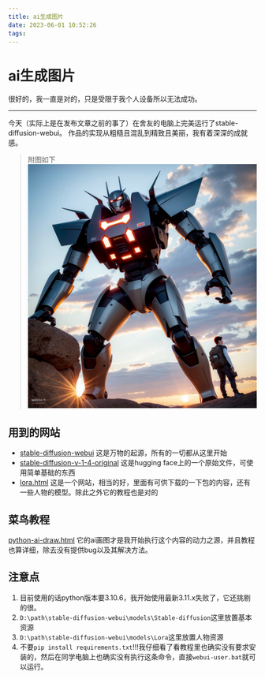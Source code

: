 ```yaml
---
title: ai生成图片
date: 2023-06-01 10:52:26
tags:
---
```


# ai生成图片
很好的，我一直是对的，只是受限于我个人设备所以无法成功。
****
今天（实际上是在发布文章之前的事了）在舍友的电脑上完美运行了stable-diffusion-webui。
作品的实现从粗糙且混乱到精致且美丽，我有着深深的成就感。
> 附图如下
![](https://raw.githubusercontent.com/ljl2107/imageshack/main/store/00045-4138265202.png)

## 用到的网站
* [stable-diffusion-webui](https://github.com/AUTOMATIC1111/stable-diffusion-webui)
这是万物的起源，所有的一切都从这里开始
* [stable-diffusion-v-1-4-original](https://huggingface.co/CompVis/stable-diffusion-v-1-4-original)
这是hugging face上的一个原始文件，可使用简单基础的东西
* [lora.html](https://openai.wiki/lora.html)
这是一个网站，相当的好，里面有可供下载的一下包的内容，还有一些人物的模型。除此之外它的教程也是对的
## 菜鸟教程
[python-ai-draw.html](https://www.runoob.com/python3/python-ai-draw.html)
它的ai画图才是我开始执行这个内容的动力之源，并且教程也算详细，除去没有提供bug以及其解决方法。
## 注意点
1. 目前使用的话python版本要3.10.6，我开始使用最新3.11.x失败了，它还挑剔的很。
2. `D:\path\stable-diffusion-webui\models\Stable-diffusion`这里放置基本资源
3. `D:\path\stable-diffusion-webui\models\Lora`这里放置人物资源
4. 不要`pip install requirements.txt`!!!我仔细看了看教程里也确实没有要求安装的，然后在同学电脑上也确实没有执行这条命令，直接`webui-user.bat`就可以运行。